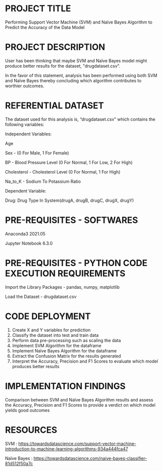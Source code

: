 # PROJECT TITLE

Performing Support Vector Machine (SVM) and Naïve Bayes Algorithm to Predict the Accuracy of the Data Model

# PROJECT DESCRIPTION

User has been thinking that maybe SVM and Naïve Bayes model might produce better results for the dataset, "drugdataset.csv". 

In the favor of this statement, analysis has been performed using both SVM and Naïve Bayes thereby concluding which algorithm contributes to worthier outcomes.

# REFERENTIAL DATASET

The dataset used for this analysis is, “drugdataset.csv” which contains the following variables:

Independent Variables:

Age

Sex - (0 For Male, 1 For Female)

BP - Blood Pressure Level (0 For Normal, 1 For Low, 2 For High)

Cholesterol - Cholesterol Level (0 For Normal, 1 For High)

Na_to_K - Sodium To Potassium Ratio

Dependent Variable:

Drug: Drug Type In System(drugA, drugB, drugC, drugX, drugY)

# PRE-REQUISITES - SOFTWARES

Anaconda3 2021.05

Jupyter Notebook 6.3.0

# PRE-REQUISITES - PYTHON CODE EXECUTION REQUIREMENTS

Import the Library Packages - pandas, numpy, matplotlib

Load the Dataset - drugdataset.csv

# CODE DEPLOYMENT

1) Create X and Y variables for prediction
2) Classify the dataset into test and train data
3) Perform data pre-processing such as scaling the data
4) Implement SVM Algorithm for the dataframe
5) Implement Naïve Bayes Algorithm for the dataframe
6) Extract the Confusion Matrix for the results generated
7) Interpret the Accuracy, Precision and F1 Scores to evaluate which model produces better results

# IMPLEMENTATION FINDINGS

Comparison between SVM and Naïve Bayes Algorithm results and assess the Accuracy, Precision and F1 Scores to provide a verdict on which model yields good outcomes

# RESOURCES

SVM : https://towardsdatascience.com/support-vector-machine-introduction-to-machine-learning-algorithms-934a444fca47

Naïve Bayes : https://towardsdatascience.com/naive-bayes-classifier-81d512f50a7c

